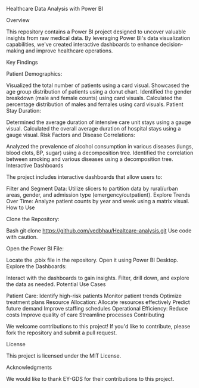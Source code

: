 Healthcare Data Analysis with Power BI

Overview

This repository contains a Power BI project designed to uncover valuable insights from raw medical data. By leveraging Power BI's data visualization capabilities, we've created interactive dashboards to enhance decision-making and improve healthcare operations.

Key Findings

Patient Demographics:

Visualized the total number of patients using a card visual.
Showcased the age group distribution of patients using a donut chart.
Identified the gender breakdown (male and female counts) using card visuals.
Calculated the percentage distribution of males and females using card visuals.
Patient Stay Duration:

Determined the average duration of intensive care unit stays using a gauge visual.
Calculated the overall average duration of hospital stays using a gauge visual.
Risk Factors and Disease Correlations:

Analyzed the prevalence of alcohol consumption in various diseases (lungs, blood clots, BP, sugar) using a decomposition tree.
Identified the correlation between smoking and various diseases using a decomposition tree.
Interactive Dashboards

The project includes interactive dashboards that allow users to:

Filter and Segment Data: Utilize slicers to partition data by rural/urban areas, gender, and admission type (emergency/outpatient).
Explore Trends Over Time: Analyze patient counts by year and week using a matrix visual.
How to Use

Clone the Repository:

Bash
git clone https://github.com/vedbhau/Healtcare-analysis.git
Use code with caution.

Open the Power BI File:

Locate the .pbix file in the repository.
Open it using Power BI Desktop.
Explore the Dashboards:

Interact with the dashboards to gain insights.
Filter, drill down, and explore the data as needed.
Potential Use Cases

Patient Care:
Identify high-risk patients
Monitor patient trends
Optimize treatment plans
Resource Allocation:
Allocate resources effectively
Predict future demand
Improve staffing schedules
Operational Efficiency:
Reduce costs
Improve quality of care
Streamline processes
Contributing

We welcome contributions to this project! If you'd like to contribute, please fork the repository and submit a pull request.   

License

This project is licensed under the MIT License.   

Acknowledgments

We would like to thank EY-GDS for their contributions to this project.


